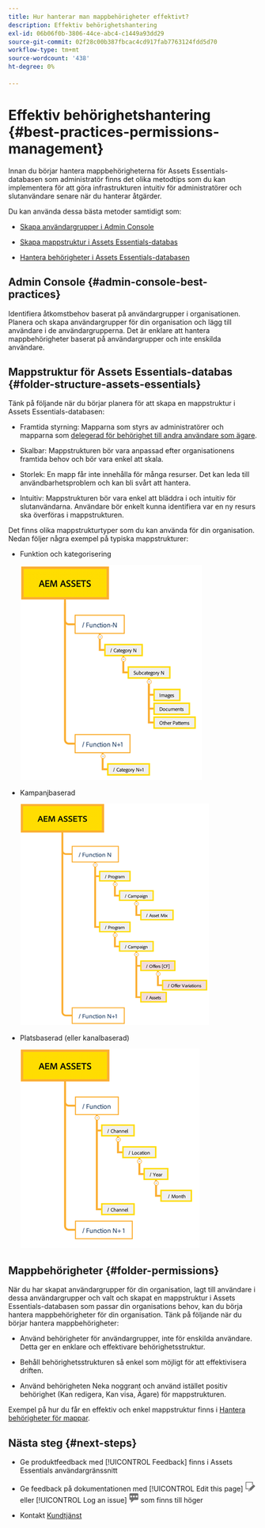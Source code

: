 ```yaml
---
title: Hur hanterar man mappbehörigheter effektivt?
description: Effektiv behörighetshantering
exl-id: 06b06f0b-3806-44ce-abc4-c1449a93dd29
source-git-commit: 02f28c00b387fbcac4cd917fab7763124fdd5d70
workflow-type: tm+mt
source-wordcount: '438'
ht-degree: 0%

---
```


# Effektiv behörighetshantering {#best-practices-permissions-management}

Innan du börjar hantera mappbehörigheterna för Assets Essentials-databasen som administratör finns det olika metodtips som du kan implementera för att göra infrastrukturen intuitiv för administratörer och slutanvändare senare när du hanterar åtgärder.

Du kan använda dessa bästa metoder samtidigt som:

* [Skapa användargrupper i Admin Console](#admin-console-best-practices)

* [Skapa mappstruktur i Assets Essentials-databas](#folder-structure-assets-essentials)

* [Hantera behörigheter i Assets Essentials-databasen](#folder-permissions)

## Admin Console {#admin-console-best-practices}

Identifiera åtkomstbehov baserat på användargrupper i organisationen. Planera och skapa användargrupper för din organisation och lägg till användare i de användargrupperna. Det är enklare att hantera mappbehörigheter baserat på användargrupper och inte enskilda användare.

## Mappstruktur för Assets Essentials-databas {#folder-structure-assets-essentials}

Tänk på följande när du börjar planera för att skapa en mappstruktur i Assets Essentials-databasen:

* Framtida styrning: Mapparna som styrs av administratörer och mapparna som [delegerad för behörighet till andra användare som ägare](manage-permissions.md##manage-permissions-folders).

* Skalbar: Mappstrukturen bör vara anpassad efter organisationens framtida behov och bör vara enkel att skala.

* Storlek: En mapp får inte innehålla för många resurser. Det kan leda till användbarhetsproblem och kan bli svårt att hantera.

* Intuitiv: Mappstrukturen bör vara enkel att bläddra i och intuitiv för slutanvändarna. Användare bör enkelt kunna identifiera var en ny resurs ska överföras i mappstrukturen.

Det finns olika mappstrukturtyper som du kan använda för din organisation. Nedan följer några exempel på typiska mappstrukturer:

* Funktion och kategorisering

   ![Funktion och kategorisering](assets/function-categorization.png)

* Kampanjbaserad

   ![Kampanjbaserad](assets/campaign-based.png)

* Platsbaserad (eller kanalbaserad)

   ![Platsbaserad](assets/offer-location.png)


## Mappbehörigheter {#folder-permissions}

När du har skapat användargrupper för din organisation, lagt till användare i dessa användargrupper och valt och skapat en mappstruktur i Assets Essentials-databasen som passar din organisations behov, kan du börja hantera mappbehörigheter för din organisation. Tänk på följande när du börjar hantera mappbehörigheter:

* Använd behörigheter för användargrupper, inte för enskilda användare. Detta ger en enklare och effektivare behörighetsstruktur.

* Behåll behörighetsstrukturen så enkel som möjligt för att effektivisera driften.

* Använd behörigheten Neka noggrant och använd istället positiv behörighet (Kan redigera, Kan visa, Ägare) för mappstrukturen.

Exempel på hur du får en effektiv och enkel mappstruktur finns i [Hantera behörigheter för mappar](manage-permissions.md##manage-permissions-folders).

## Nästa steg {#next-steps}

* Ge produktfeedback med [!UICONTROL Feedback] finns i Assets Essentials användargränssnitt

* Ge feedback på dokumentationen med [!UICONTROL Edit this page] ![redigera sidan](assets/do-not-localize/edit-page.png) eller [!UICONTROL Log an issue] ![skapa ett GitHub-problem](assets/do-not-localize/github-issue.png) som finns till höger

* Kontakt [Kundtjänst](https://experienceleague.adobe.com/?support-solution=General#support)
